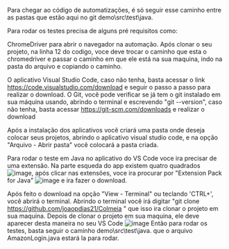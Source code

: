 Para chegar ao código de automatizações, é só seguir esse caminho entre as pastas que estão aqui no git demo\src\test\java.

Para rodar os testes precisa de alguns pré requisitos como:

ChromeDriver para abrir o navegador na automação. Após clonar o seu projeto, na linha 12 do codigo, voce deve trocar o caminho que esta o chromedriver e passar o caminho em que ele está na sua maquina, indo na pasta do arquivo e copiando o caminho.

O aplicativo Visual Studio Code, caso não tenha, basta acessar o link https://code.visualstudio.com/download e seguir o passo a passo para realizar o download. O Git, você pode verificar se já tem o git instalado em sua máquina usando, abrindo o terminal e escrevendo "git --version", caso não tenha, basta acessar https://git-scm.com/downloads e realizar o download

Após a instalação dos aplicativos você criará uma pasta onde deseja colocar seus projetos, abrindo o aplicativo visual studio code, e na opção "Arquivo - Abrir pasta" você colocará a pasta criada.

Para rodar o teste em Java no aplicativo do VS Code voce ira precisar de uma extensão. Na parte esqueda do app existem quatro quadrados
![image](https://github.com/user-attachments/assets/c3b1443d-2df0-4c0c-b8a8-02140acc42ed), após clicar nas extensões, voce ira procurar por "Extension Pack for Java" ![image](https://github.com/user-attachments/assets/150c3bc0-899f-41d6-b98e-fd58d4f2b2c0) e ira fazer o download.

Após feito o download na opção "View - Terminal" ou teclando 'CTRL+', você abrirá o terminal. Abrindo o terminal você irá digitar "git clone https://github.com/joaopdias21/Colmeia " que isso ira clonar o projeto em sua maquina.
Depois de clonar o projeto em sua maquina, ele deve aparecer desta maneira no seu VS Code ![image](https://github.com/user-attachments/assets/9f0e31db-b8a6-400d-9347-4d2834de45e4)
Então para rodar os testes, basta seguir o caminho  demo\src\test\java. que o arquivo AmazonLogin.java estará la para rodar.





